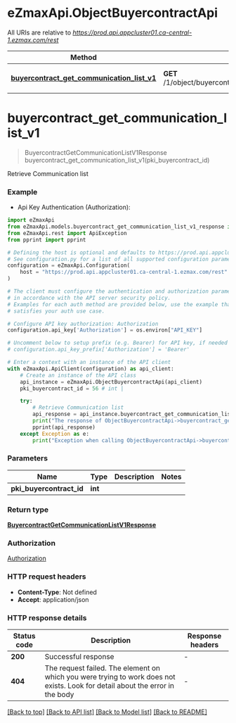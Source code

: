 # eZmaxApi.ObjectBuyercontractApi

All URIs are relative to *https://prod.api.appcluster01.ca-central-1.ezmax.com/rest*

Method | HTTP request | Description
------------- | ------------- | -------------
[**buyercontract_get_communication_list_v1**](ObjectBuyercontractApi.md#buyercontract_get_communication_list_v1) | **GET** /1/object/buyercontract/{pkiBuyercontractID}/getCommunicationList | Retrieve Communication list


# **buyercontract_get_communication_list_v1**
> BuyercontractGetCommunicationListV1Response buyercontract_get_communication_list_v1(pki_buyercontract_id)

Retrieve Communication list



### Example

* Api Key Authentication (Authorization):

```python
import eZmaxApi
from eZmaxApi.models.buyercontract_get_communication_list_v1_response import BuyercontractGetCommunicationListV1Response
from eZmaxApi.rest import ApiException
from pprint import pprint

# Defining the host is optional and defaults to https://prod.api.appcluster01.ca-central-1.ezmax.com/rest
# See configuration.py for a list of all supported configuration parameters.
configuration = eZmaxApi.Configuration(
    host = "https://prod.api.appcluster01.ca-central-1.ezmax.com/rest"
)

# The client must configure the authentication and authorization parameters
# in accordance with the API server security policy.
# Examples for each auth method are provided below, use the example that
# satisfies your auth use case.

# Configure API key authorization: Authorization
configuration.api_key['Authorization'] = os.environ["API_KEY"]

# Uncomment below to setup prefix (e.g. Bearer) for API key, if needed
# configuration.api_key_prefix['Authorization'] = 'Bearer'

# Enter a context with an instance of the API client
with eZmaxApi.ApiClient(configuration) as api_client:
    # Create an instance of the API class
    api_instance = eZmaxApi.ObjectBuyercontractApi(api_client)
    pki_buyercontract_id = 56 # int | 

    try:
        # Retrieve Communication list
        api_response = api_instance.buyercontract_get_communication_list_v1(pki_buyercontract_id)
        print("The response of ObjectBuyercontractApi->buyercontract_get_communication_list_v1:\n")
        pprint(api_response)
    except Exception as e:
        print("Exception when calling ObjectBuyercontractApi->buyercontract_get_communication_list_v1: %s\n" % e)
```



### Parameters


Name | Type | Description  | Notes
------------- | ------------- | ------------- | -------------
 **pki_buyercontract_id** | **int**|  | 

### Return type

[**BuyercontractGetCommunicationListV1Response**](BuyercontractGetCommunicationListV1Response.md)

### Authorization

[Authorization](../README.md#Authorization)

### HTTP request headers

 - **Content-Type**: Not defined
 - **Accept**: application/json

### HTTP response details

| Status code | Description | Response headers |
|-------------|-------------|------------------|
**200** | Successful response |  -  |
**404** | The request failed. The element on which you were trying to work does not exists. Look for detail about the error in the body |  -  |

[[Back to top]](#) [[Back to API list]](../README.md#documentation-for-api-endpoints) [[Back to Model list]](../README.md#documentation-for-models) [[Back to README]](../README.md)

